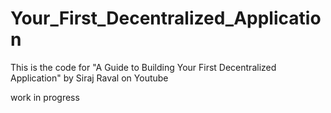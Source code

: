 # Your_First_Decentralized_Application
This is the code for "A Guide to Building Your First Decentralized Application" by Siraj Raval on Youtube


work in progress
